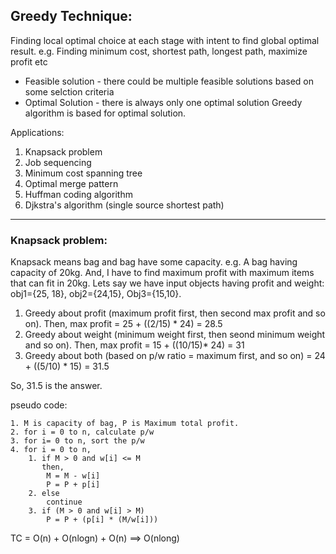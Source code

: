 ## Greedy Technique:
Finding local optimal choice at each stage with intent to find global optimal result. e.g. Finding minimum cost, shortest path, longest path, maximize profit etc
* Feasible solution - there could be multiple feasible solutions based on some selction criteria
* Optimal Solution - there is always only one optimal solution
Greedy algorithm is based for optimal solution.

Applications: 
1. Knapsack problem
2. Job sequencing
3. Minimum cost spanning tree
4. Optimal merge pattern
5. Huffman coding algorithm
6. Djkstra's algorithm (single source shortest path)

------
### Knapsack problem:
Knapsack means bag and bag have some capacity. 
e.g. A bag having capacity of 20kg. And, I have to find maximum profit with maximum items that can fit in 20kg.
   Lets say we have input objects having profit and weight: obj1={25, 18}, obj2={24,15}, Obj3={15,10}.
   1. Greedy about profit (maximum profit first, then second max profit and so on). Then, max profit = 25 + ((2/15) * 24) = 28.5
   2. Greedy about weight (minimum weight first, then seond minimum weight and so on). Then, max profit = 15 + ((10/15)* 24) = 31
   3. Greedy about both (based on p/w ratio = maximum first, and so on) = 24 + ((5/10) * 15) = 31.5
   
   So, 31.5 is the answer.

pseudo code:
```
1. M is capacity of bag, P is Maximum total profit.
2. for i = 0 to n, calculate p/w
3. for i= 0 to n, sort the p/w
4. for i = 0 to n,
    1. if M > 0 and w[i] <= M
       then,
        M = M - w[i] 
        P = P + p[i]
    2. else
        continue
    3. if (M > 0 and w[i] > M) 
        P = P + (p[i] * (M/w[i]))
```
TC = O(n) + O(nlogn) + O(n) ==> O(nlong)
